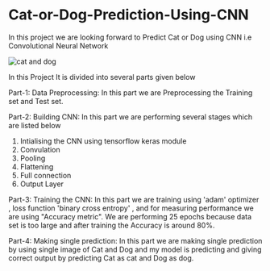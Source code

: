 # Cat-or-Dog-Prediction-Using-CNN
In this project we are looking forward to Predict Cat or Dog using CNN i.e Convolutional Neural Network 

![cat and dog](https://user-images.githubusercontent.com/88283732/186081682-ff73d6a8-d7b0-4690-a75a-e6333a842dfe.jpg)



In this Project It is divided into several parts given below

Part-1: Data Preprocessing: 
In this part we are Preprocessing the Training set and Test set.

Part-2: Building CNN: 
In this part we are performing several stages which are listed below
1) Intialising the CNN using tensorflow keras module
2) Convulation
3) Pooling
4) Flattening
5) Full connection
6) Output Layer

Part-3: Training the CNN: 
In this part we are training using 'adam' optimizer , loss function 'binary cross entropy' , and for measuring performance we are using "Accuracy metric".
We are performing 25 epochs because data set is too large and after training the Accuracy is around 80%.


Part-4: Making single prediction: 
In this part we are making single prediction by using single image of Cat and Dog and my model is predicting and giving correct output by predicting Cat as cat and Dog as dog.

